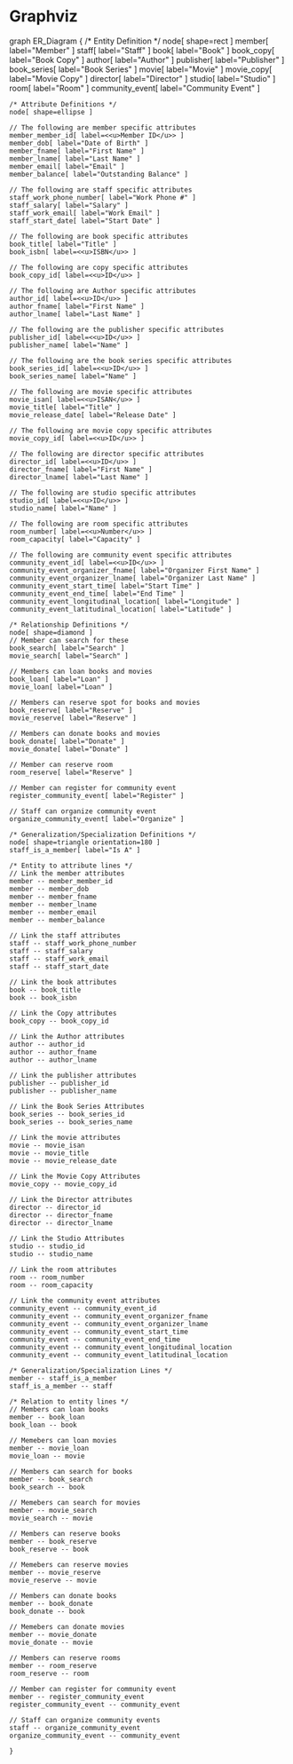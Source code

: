 # Graphviz
graph ER_Diagram 
    {
    /* Entity Definition */
    node[ shape=rect ]
    member[ label="Member" ]
    staff[ label="Staff" ]
    book[ label="Book" ]
    book_copy[ label="Book Copy" ]
    author[ label="Author" ]
    publisher[ label="Publisher" ]
    book_series[ label="Book Series" ]
    movie[ label="Movie" ]
    movie_copy[ label="Movie Copy" ]
    director[ label="Director" ]
    studio[ label="Studio" ]
    room[ label="Room" ]
    community_event[ label="Community Event" ]
    
    /* Attribute Definitions */
    node[ shape=ellipse ]
    
    // The following are member specific attributes
    member_member_id[ label=<<u>Member ID</u>> ]
    member_dob[ label="Date of Birth" ]
    member_fname[ label="First Name" ]
    member_lname[ label="Last Name" ]
    member_email[ label="Email" ]
    member_balance[ label="Outstanding Balance" ]
    
    // The following are staff specific attributes
    staff_work_phone_number[ label="Work Phone #" ]
    staff_salary[ label="Salary" ]
    staff_work_email[ label="Work Email" ]
    staff_start_date[ label="Start Date" ]
    
    // The following are book specific attributes
    book_title[ label="Title" ]
    book_isbn[ label=<<u>ISBN</u>> ]
    
    // The following are copy specific attributes
    book_copy_id[ label=<<u>ID</u>> ]
    
    // The following are Author specific attributes
    author_id[ label=<<u>ID</u>> ]
    author_fname[ label="First Name" ]
    author_lname[ label="Last Name" ]
    
    // The following are the publisher specific attributes
    publisher_id[ label=<<u>ID</u>> ]
    publisher_name[ label="Name" ]
    
    // The following are the book series specific attributes
    book_series_id[ label=<<u>ID</u>> ]
    book_series_name[ label="Name" ]
    
    // The following are movie specific attributes
    movie_isan[ label=<<u>ISAN</u>> ]
    movie_title[ label="Title" ]
    movie_release_date[ label="Release Date" ]
    
    // The following are movie copy specific attributes
    movie_copy_id[ label=<<u>ID</u>> ]
    
    // The following are director specific attributes
    director_id[ label=<<u>ID</u>> ]
    director_fname[ label="First Name" ]
    director_lname[ label="Last Name" ]
    
    // The following are studio specific attributes
    studio_id[ label=<<u>ID</u>> ]
    studio_name[ label="Name" ]
    
    // The following are room specific attributes
    room_number[ label=<<u>Number</u>> ]
    room_capacity[ label="Capacity" ]
    
    // The following are community event specific attributes
    community_event_id[ label=<<u>ID</u>> ]
    community_event_organizer_fname[ label="Organizer First Name" ]
    community_event_organizer_lname[ label="Organizer Last Name" ]
    community_event_start_time[ label="Start Time" ]
    community_event_end_time[ label="End Time" ]
    community_event_longitudinal_location[ label="Longitude" ]
    community_event_latitudinal_location[ label="Latitude" ]
    
    /* Relationship Definitions */
    node[ shape=diamond ]
    // Member can search for these
    book_search[ label="Search" ]
    movie_search[ label="Search" ]
    
    // Members can loan books and movies
    book_loan[ label="Loan" ]
    movie_loan[ label="Loan" ]
    
    // Members can reserve spot for books and movies
    book_reserve[ label="Reserve" ]
    movie_reserve[ label="Reserve" ]
    
    // Members can donate books and movies
    book_donate[ label="Donate" ]
    movie_donate[ label="Donate" ]
    
    // Member can reserve room
    room_reserve[ label="Reserve" ]
    
    // Member can register for community event
    register_community_event[ label="Register" ]
    
    // Staff can organize community event
    organize_community_event[ label="Organize" ]
    
    /* Generalization/Specialization Definitions */
    node[ shape=triangle orientation=180 ]
    staff_is_a_member[ label="Is A" ]
    
    /* Entity to attribute lines */
    // Link the member attributes
    member -- member_member_id
    member -- member_dob
    member -- member_fname
    member -- member_lname
    member -- member_email
    member -- member_balance
    
    // Link the staff attributes
    staff -- staff_work_phone_number
    staff -- staff_salary
    staff -- staff_work_email
    staff -- staff_start_date
    
    // Link the book attributes
    book -- book_title
    book -- book_isbn
    
    // Link the Copy attributes
    book_copy -- book_copy_id
    
    // Link the Author attributes
    author -- author_id
    author -- author_fname
    author -- author_lname
    
    // Link the publisher attributes
    publisher -- publisher_id
    publisher -- publisher_name
    
    // Link the Book Series Attributes
    book_series -- book_series_id
    book_series -- book_series_name
    
    // Link the movie attributes
    movie -- movie_isan
    movie -- movie_title
    movie -- movie_release_date
    
    // Link the Movie Copy Attributes
    movie_copy -- movie_copy_id
    
    // Link the Director attributes
    director -- director_id
    director -- director_fname
    director -- director_lname
    
    // Link the Studio Attributes
    studio -- studio_id
    studio -- studio_name
    
    // Link the room attributes
    room -- room_number
    room -- room_capacity
    
    // Link the community event attributes
    community_event -- community_event_id
    community_event -- community_event_organizer_fname
    community_event -- community_event_organizer_lname
    community_event -- community_event_start_time
    community_event -- community_event_end_time
    community_event -- community_event_longitudinal_location
    community_event -- community_event_latitudinal_location
    
    /* Generalization/Specialization Lines */
    member -- staff_is_a_member
    staff_is_a_member -- staff
    
    /* Relation to entity lines */
    // Members can loan books
    member -- book_loan
    book_loan -- book
    
    // Memebers can loan movies
    member -- movie_loan
    movie_loan -- movie
    
    // Members can search for books
    member -- book_search
    book_search -- book
    
    // Memebers can search for movies
    member -- movie_search
    movie_search -- movie
    
    // Members can reserve books
    member -- book_reserve
    book_reserve -- book
    
    // Memebers can reserve movies
    member -- movie_reserve
    movie_reserve -- movie
    
    // Members can donate books
    member -- book_donate
    book_donate -- book
    
    // Memebers can donate movies
    member -- movie_donate
    movie_donate -- movie
    
    // Members can reserve rooms
    member -- room_reserve
    room_reserve -- room
    
    // Member can register for community event
    member -- register_community_event
    register_community_event -- community_event
    
    // Staff can organize community events
    staff -- organize_community_event
    organize_community_event -- community_event
    
    }
